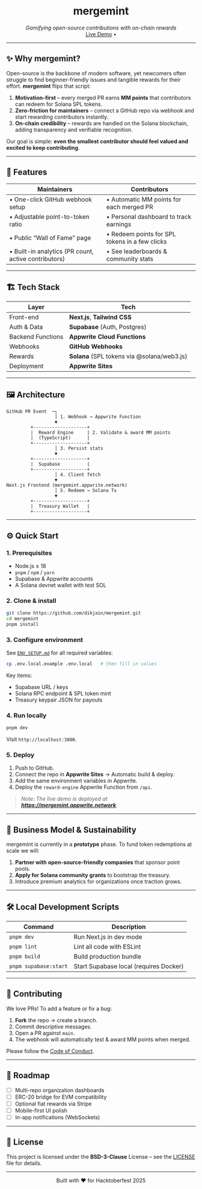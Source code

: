 <h1 align="center">mergemint</h1>

<p align="center">
  <em>Gamifying open-source contributions with on-chain rewards</em><br/>
  <a href="https://mergemint.appwrite.network">Live Demo</a> •
</p>

---

## ✨ Why mergemint?

Open-source is the backbone of modern software, yet newcomers often struggle to find beginner-friendly issues and tangible rewards for their effort. **mergemint** flips that script:

1. **Motivation-first** – every merged PR earns **MM points** that contributors can redeem for Solana SPL tokens.  
2. **Zero-friction for maintainers** – connect a GitHub repo via webhook and start rewarding contributors instantly.  
3. **On-chain credibility** – rewards are handled on the Solana blockchain, adding transparency and verifiable recognition.

Our goal is simple: **even the smallest contributor should feel valued and excited to keep contributing**.

---

## 🚀 Features

| Maintainers | Contributors |
|-------------|--------------|
| • One-click GitHub webhook setup  | • Automatic MM points for each merged PR |
| • Adjustable point-to-token ratio | • Personal dashboard to track earnings |
| • Public “Wall of Fame” page      | • Redeem points for SPL tokens in a few clicks |
| • Built-in analytics (PR count, active contributors) | • See leaderboards & community stats |

---

## 🏗️ Tech Stack

| Layer | Tech |
|-------|------|
| Front-end | **Next.js**, **Tailwind CSS** |
| Auth & Data | **Supabase** (Auth, Postgres) |
| Backend Functions | **Appwrite Cloud Functions** |
| Webhooks | **GitHub Webhooks** |
| Rewards | **Solana** (SPL tokens via @solana/web3.js) |
| Deployment | **Appwrite Sites** |

---

## 🖼 Architecture

```text
GitHub PR Event  ─┐
                  │ 1. Webhook → Appwrite Function
                  ▼
         +--------------------+
         |  Reward Engine     | 2. Validate & award MM points
         |  (TypeScript)      |
         +--------------------+
                  │ 3. Persist stats
                  ▼
         +--------------------+
         |  Supabase          |
         +--------------------+
                  │ 4. Client fetch
                  ▼
Next.js Frontend (mergemint.appwrite.network)
                  │ 5. Redeem → Solana Tx
                  ▼
         +--------------------+
         |  Treasury Wallet   |
         +--------------------+
```

---

## ⚙️ Quick Start

### 1. Prerequisites
- Node.js ≥ 18
- `pnpm` / `npm` / `yarn`
- Supabase & Appwrite accounts
- A Solana devnet wallet with test SOL

### 2. Clone & install

```bash
git clone https://github.com/dikjain/mergemint.git
cd mergemint
pnpm install
```

### 3. Configure environment

See [`ENV_SETUP.md`](./ENV_SETUP.md) for all required variables:

```bash
cp .env.local.example .env.local   # then fill in values
```

Key items:
- Supabase URL / keys  
- Solana RPC endpoint & SPL token mint  
- Treasury keypair JSON for payouts  

### 4. Run locally

```bash
pnpm dev
```

Visit `http://localhost:3000`.

### 5. Deploy

1. Push to GitHub.  
2. Connect the repo in **Appwrite Sites** → Automatic build & deploy.  
3. Add the same environment variables in Appwrite.  
4. Deploy the `reward-engine` Appwrite Function from `/api`.

> _Note: The live demo is deployed at **https://mergemint.appwrite.network**._

---

## 💸 Business Model & Sustainability

mergemint is currently in a **prototype** phase. To fund token redemptions at scale we will:

1. **Partner with open-source-friendly companies** that sponsor point pools.  
2. **Apply for Solana community grants** to bootstrap the treasury.  
3. Introduce premium analytics for organizations once traction grows.

---

## 🛠️ Local Development Scripts

| Command | Description |
|---------|-------------|
| `pnpm dev` | Run Next.js in dev mode |
| `pnpm lint` | Lint all code with ESLint |
| `pnpm build` | Build production bundle |
| `pnpm supabase:start` | Start Supabase local (requires Docker) |

---

## 🤝 Contributing

We love PRs! To add a feature or fix a bug:

1. **Fork** the repo → create a branch.  
2. Commit descriptive messages.  
3. Open a PR against `main`.  
4. The webhook will automatically test & award MM points when merged.

Please follow the [Code of Conduct](./CODE_OF_CONDUCT.md).

---

## 📅 Roadmap

- [ ] Multi-repo organization dashboards  
- [ ] ERC-20 bridge for EVM compatibility  
- [ ] Optional fiat rewards via Stripe  
- [ ] Mobile-first UI polish  
- [ ] In-app notifications (WebSockets)

---

## 📜 License

This project is licensed under the **BSD-3-Clause** License – see the [LICENSE](./LICENSE) file for details.

---

<div align="center">
  Built with ❤️ for Hacktoberfest&nbsp;2025
</div>
